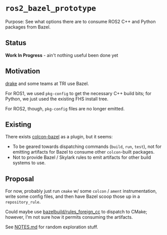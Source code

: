 # `ros2_bazel_prototype`

Purpose: See what options there are to consume ROS2 C++ and Python packages
from Bazel.

## Status

**Work In Progress** - ain't nothing useful been done yet

## Motivation

[drake](https://drake.mit.edu) and some teams at TRI use Bazel.

For ROS1, we used `pkg-config` to get the necessary C++ build bits; for Python,
we just used the existing FHS install tree.

For ROS2, though, `pkg-config` files are no longer emitted.

## Existing

There exists [colcon-bazel](https://github.com/colcon/colcon-bazel) as a
plugin, but it seems:
* To be geared towards dispatching commands (`build`, `run`, `test`),
not for emitting artifacts for Bazel to consume other `colcon`-built
packages.
* Not to provide Bazel / Skylark rules to emit artifacts for other build
systems to use.

## Proposal

For now, probably just run `cmake` w/ some `colcon` / `ament` instrumentation,
write some config files, and then have Bazel scoop those up in a
`repository_rule`.

Could maybe use [bazelbuild/rules_foreign_cc](https://github.com/bazelbuild/rules_foreign_cc)
to dispatch to CMake; however, I'm not sure how it permits consuming the
artifacts.

See [NOTES.md](./NOTES.md) for random exploration stuff.
